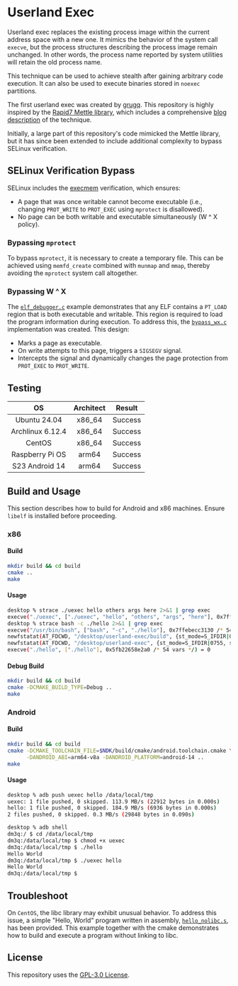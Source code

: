 # Userland Exec

Userland exec replaces the existing process image within the current address space with a new one. It mimics the behavior of the system call `execve`, but the process structures describing the process image remain unchanged. In other words, the process name reported by system utilities will retain the old process name.

This technique can be used to achieve stealth after gaining arbitrary code execution. It can also be used to execute binaries stored in `noexec` partitions.

The first userland exec was created by [grugq](https://grugq.github.io/docs/ul_exec.txt). This repository is highly inspired by the [Rapid7 Mettle library](https://github.com/rapid7/mettle), which includes a comprehensive [blog description](https://www.rapid7.com/blog/post/2019/01/03/santas-elfs-running-linux-executables-without-execve/) of the technique.

Initially, a large part of this repository's code mimicked the Mettle library, but it has since been extended to include additional complexity to bypass SELinux verification.

## SELinux Verification Bypass
SELinux includes the [execmem](https://selinuxproject.org/page/ObjectClassesPerms#process) verification, which ensures:
- A page that was once writable cannot become executable (i.e., changing `PROT_WRITE` to `PROT_EXEC` using `mprotect` is disallowed).
- No page can be both writable and executable simultaneously (W ^ X policy).

### Bypassing `mprotect`
To bypass `mprotect`, it is necessary to create a temporary file. This can be achieved using `memfd_create` combined with `munmap` and `mmap`, thereby avoiding the `mprotect` system call altogether.

### Bypassing W ^ X
The [`elf_debugger.c`](examples/elf_debugger.c) example demonstrates that any ELF contains a `PT_LOAD` region that is both executable and writable. This region is required to load the program information during execution. To address this, the [`bypass_wx.c`](examples/bypass_wx.c) implementation was created. This design:
- Marks a page as executable.
- On write attempts to this page, triggers a `SIGSEGV` signal.
- Intercepts the signal and dynamically changes the page protection from `PROT_EXEC` to `PROT_WRITE`.

## Testing
| OS               | Architect | Result  |
|:----------------:|:---------:|:-------:|
| Ubuntu 24.04     | x86_64    | Success |
| Archlinux 6.12.4 | x86_64    | Success |
| CentOS           | x86_64    | Success |
| Raspberry Pi OS  | arm64     | Success |
| S23 Android 14   | arm64     | Success |

## Build and Usage
This section describes how to build for Android and x86 machines. Ensure `libelf` is installed before proceeding.

### x86
#### Build
```bash
mkdir build && cd build
cmake ..
make
```

#### Usage
```bash
desktop % strace ./uexec hello others args here 2>&1 | grep exec
execve("./uexec", ["./uexec", "hello", "others", "args", "here"], 0x7ffc34ec02f0 /* 54 vars */) = 0
desktop % strace bash -c ./hello 2>&1 | grep exec
execve("/usr/bin/bash", ["bash", "-c", "./hello"], 0x7ffebecc3130 /* 54 vars */) = 0
newfstatat(AT_FDCWD, "/desktop/userland-exec/build", {st_mode=S_IFDIR|0755, st_size=4096, ...}, 0) = 0
newfstatat(AT_FDCWD, "/desktop/userland-exec", {st_mode=S_IFDIR|0755, st_size=4096, ...}, 0) = 0
execve("./hello", ["./hello"], 0x5fb22658e2a0 /* 54 vars */) = 0
```

#### Debug Build
```bash
mkdir build && cd build
cmake -DCMAKE_BUILD_TYPE=Debug ..
make
```

### Android
#### Build
```bash
mkdir build && cd build
cmake -DCMAKE_TOOLCHAIN_FILE=$NDK/build/cmake/android.toolchain.cmake \
      -DANDROID_ABI=arm64-v8a -DANDROID_PLATFORM=android-14 ..
make
```

#### Usage
```bash
desktop % adb push uexec hello /data/local/tmp
uexec: 1 file pushed, 0 skipped. 113.9 MB/s (22912 bytes in 0.000s)
hello: 1 file pushed, 0 skipped. 184.9 MB/s (6936 bytes in 0.000s)
2 files pushed, 0 skipped. 0.3 MB/s (29848 bytes in 0.090s)

desktop % adb shell
dm3q:/ $ cd /data/local/tmp
dm3q:/data/local/tmp $ chmod +x uexec
dm3q:/data/local/tmp $ ./hello
Hello World
dm3q:/data/local/tmp $ ./uexec hello
Hello World
dm3q:/data/local/tmp $
```

## Troubleshoot
On `CentOS`, the libc library may exhibit unusual behavior. To address this issue, a simple "Hello, World" program written in assembly, [`hello_nolibc.s`](x86_64_examples/hello_nolibc.s), has been provided. This example together with the cmake demonstrates how to build and execute a program without linking to libc.

## License
This repository uses the [GPL-3.0 License](https://spdx.org/licenses/GPL-3.0.html).
